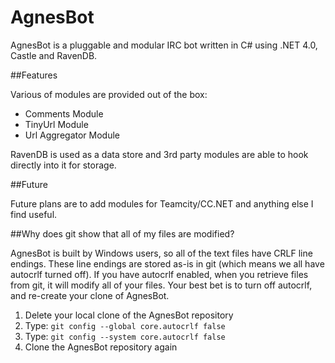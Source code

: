 # AgnesBot

AgnesBot is a pluggable and modular IRC bot written in C# using .NET 4.0, Castle and RavenDB.

##Features 

Various of modules are provided out of the box:

 - Comments Module
 - TinyUrl Module
 - Url Aggregator Module

RavenDB is used as a data store and 3rd party modules are able to hook directly into it for storage.

##Future

Future plans are to add modules for Teamcity/CC.NET and anything else I find useful.

##Why does git show that all of my files are modified?

AgnesBot is built by Windows users, so all of the text files have CRLF line 
endings. These line endings are stored as-is in git (which means we all have 
autocrlf turned off).
If you have autocrlf enabled, when you retrieve files from git, it will modify
all of your files. Your best bet is to turn off autocrlf, and re-create your
clone of AgnesBot.

1. Delete your local clone of the AgnesBot repository
1. Type: `git config --global core.autocrlf false`
1. Type: `git config --system core.autocrlf false`
1. Clone the AgnesBot repository again